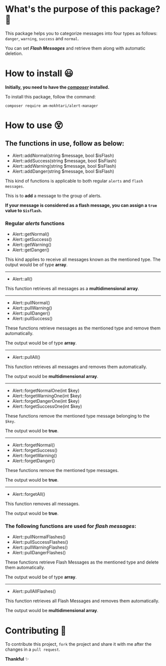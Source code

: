 # What's the purpose of this package? 🤔

This package helps you to categorize messages into four types as follows: `danger`, `warning`, `success` and `normal`.

You can set ***Flash Messages*** and retrieve them along with automatic deletion.

# How to install 😃

**Initially, you need to have the *[composer](https://composer.org)* installed.**

To install this package, follow the command:

```
composer require am-mokhtari/alert-manager
```

# How to use 😵

## The functions in use, follow as below:

- Alert::addNormal(string $message, bool $isFlash)
- Alert::addSuccess(string $message, bool $isFlash)
- Alert::addWarning(string $message, bool $isFlash)
- Alert::addDanger(string $message, bool $isFlash)

This kind of functions is applicable to both regular `alerts` and `flash messages`.

This is to **add** a message to the group of alerts.

**If your message is considered as a flash message, you can assign a `true` value to `$isflash`.**

### Regular *alerts* functions

- Alert::getNormal()
- Alert::getSuccess()
- Alert::getWarning()
- Alert::getDanger()

This kind applies to receive all messages known as the mentioned type.
The output would be of type **array**.

----

- Alert::all()

This function retrieves all messages as a **multidimensional array**.

----

- Alert::pullNormal()
- Alert::pullWarning()
- Alert::pullDanger()
- Alert::pullSuccess()

These functions retrieve messages as the mentioned type and remove them automatically.

The output would be of type **array**.

----

- Alert::pullAll()

This function retrieves all messages and removes them automatically.

The output would be **multidimensional array**.

----

- Alert::forgetNormalOne(int $key)
- Alert::forgetWarningOne(int $key)
- Alert::forgetDangerOne(int $key)
- Alert::forgetSuccessOne(int $key)

These functions remove the mentioned type message belonging to the `$key`.

The output would be **true**.

----

- Alert::forgetNormal()
- Alert::forgetSuccess()
- Alert::forgetWarning()
- Alert::forgetDanger()

These functions remove the mentioned type messages.

The output would be **true**.

----

- Alert::forgetAll()

This function removes all messages.

The output would be **true**.

### The following functions are used for *flash messages*:

- Alert::pullNormalFlashes()
- Alert::pullSuccessFlashes()
- Alert::pullWarningFlashes()
- Alert::pullDangerFlashes()

These functions retrieve Flash Messages as the mentioned type and delete them automatically.

The output would be of type **array**.

----

- Alert::pullAllFlashes()

This function retrieves all Flash Messages and removes them automatically.

The output would be **multidimensional array**.

# Contributing 🤝

To contribute this project, `fork` the project and share it with me after the changes in a `pull request`.

**Thankful** ✨
